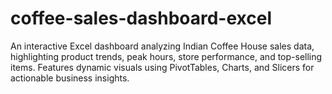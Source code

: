 # coffee-sales-dashboard-excel
An interactive Excel dashboard analyzing Indian Coffee House sales data, highlighting product trends, peak hours, store performance, and top-selling items. Features dynamic visuals using PivotTables, Charts, and Slicers for actionable business insights.
